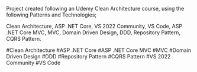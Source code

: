 Project created following an Udemy Clean Architecture course, using the following Patterns and Technologies;

Clean Architecture, ASP .NET Core, VS 2022 Community, VS Code, ASP .NET Core MVC, MVC, Domain Driven Design, DDD, Repository Pattern, CQRS Pattern.

#Clean Architecture 
#ASP .NET Core
#ASP .NET Core MVC
#MVC 
#Domain Driven Design
#DDD
#Repository Pattern
#CQRS Pattern
#VS 2022 Community
#VS Code
